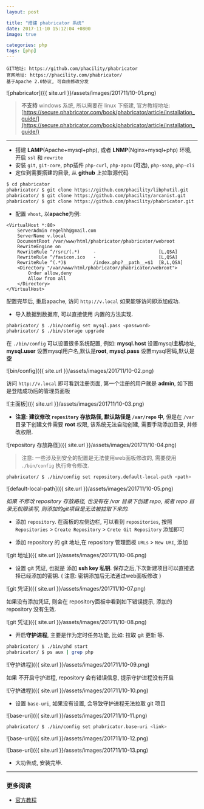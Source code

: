 ```yaml
---
layout: post

title: "搭建 phabricator 系统"
date: 2017-11-10 15:12:04 +0800
image: true

categories: php
tags: [php]
---
```


```
GIT地址: https://github.com/phacility/phabricator
官网地址: https://phacility.com/phabricator/
基于Apache 2.0协议, 可自由修改分发
```

![phabricator]({{ site.url }}/assets/images/201711/10-01.png)

>**不支持** windows 系统, 所以需要在 linux 下搭建, 官方教程地址: [https://secure.phabricator.com/book/phabricator/article/installation_guide/](https://secure.phabricator.com/book/phabricator/article/installation_guide/)

---

* 搭建 **LAMP**(Apache+mysql+php), 或者 **LNMP**(Nginx+mysql+php) 环境,  开启 `ssl` 和 `rewrite`
* 安装 `git`, `git-core`, php插件 `php-curl`,  `php-apcu` (可选), `php-soap`, `php-cli`
* 定位到需要搭建的目录, 从 **github** 上拉取源代码

```bash
$ cd phabricator
phabricator/ $ git clone https://github.com/phacility/libphutil.git
phabricator/ $ git clone https://github.com/phacility/arcanist.git
phabricator/ $ git clone https://github.com/phacility/phabricator.git
```

* 配置 `vhost`,  以**apache**为例:

```
<VirtualHost *:80>
    ServerAdmin regelhh@gmail.com
    ServerName v.local
    DocumentRoot /var/www/html/phabricator/phabricator/webroot
    RewriteEngine on
    RewriteRule ^/rsrc/(.*)     -                       [L,QSA]
    RewriteRule ^/favicon.ico   -                       [L,QSA]
    RewriteRule ^(.*)$          /index.php?__path__=$1  [B,L,QSA]
    <Directory "/var/www/html/phabricator/phabricator/webroot">
        Order allow,deny
        Allow from all
    </Directory>
</VirtualHost>
```

配置完毕后, 重启apache, 访问 `http://v.local` 如果能够访问即添加成功.

* 导入数据到数据库, 可以直接使用 内置的方法实现.

```bash
phabricator/ $ ./bin/config set mysql.pass <password>
phabricator/ $ ./bin/storage upgrade
```

在 `./bin/config` 可以设置很多系统配置,  例如: **mysql.host** 设置mysql**主机**地址, **mysql.user** 设置mysql用户名,默认是**root**, **mysql.pass** 设置mysql密码,默认是**空**

![bin/config]({{ site.url }}/assets/images/201711/10-02.png)

访问 `http://v.local` 即可看到注册页面, 第一个注册的用户就是 **admin**, 如下图是登陆成功后的管理员面板

![主面板]({{ site.url }}/assets/images/201711/10-03.png)

* **注意: 建议修改 `repository` 存放路径, 默认路径是 `/var/repo` 中**, 但是在 `/var` 目录下创建文件需要 **root** 权限, 该系统无法自动创建, 需要手动添加目录, 并修改权限.

![repository 存放路径]({{ site.url }}/assets/images/201711/10-04.png)

>注意: 一些涉及到安全的配置是无法使用web面板修改的, 需要使用 `./bin/config` 执行命令修改.

```bash
phabricator/ $ ./bin/config set repository.default-local-path <path>
```

![default-local-path]({{ site.url }}/assets/images/201711/10-05.png)

_如果 不修改 repository 存放路径, 也没有在 /var 目录下创建 repo, 或者 repo 目录无权限读写,  则添加的git项目是无法被拉取下来的._

* 添加 `repository`. 在面板的左侧边栏, 可以看到 `repositories`,  按照 `Repositories` > `Create Repository` > `Crete Git Repository` 添加即可

* 添加 repository 的 git 地址,在 repository 管理面板 `URLs` > `New URI`, 添加

![git 地址]({{ site.url }}/assets/images/201711/10-06.png)

* 设置 git 凭证, 也就是 添加 **ssh key 私钥**. 保存之后,下次新建项目可以直接选择已经添加的密钥. ( 注意: 密钥添加后无法通过web面板修改 )

![git 凭证]({{ site.url }}/assets/images/201711/10-07.png)

如果没有添加凭证, 则会在 repository面板中看到如下错误提示, 添加的 repository 没有生效.

![git 凭证]({{ site.url }}/assets/images/201711/10-08.png)

* 开启**守护进程**, 主要是作为定时任务功能, 比如: 拉取 git 更新 等.

```bash
phabricator/ $ ./bin/phd start
phabricator/ $ ps aux | grep php
```

![守护进程]({{ site.url }}/assets/images/201711/10-09.png)

如果 不开启守护进程, repository 会有错误信息, 提示守护进程没有开启

![守护进程]({{ site.url }}/assets/images/201711/10-10.png)

* 设置 `base-uri`, 如果没有设置, 会导致守护进程无法拉取 git 项目

![base-uri]({{ site.url }}/assets/images/201711/10-11.png)

```bash
phabricator/ $ ./bin/config set phabricator.base-uri <link>
```

![base-uri]({{ site.url }}/assets/images/201711/10-12.png)

![base-uri]({{ site.url }}/assets/images/201711/10-13.png)

* 大功告成, 安装完毕.


---
### 更多阅读
- [官方教程](https://secure.phabricator.com/book/phabricator/article/installation_guide/)
